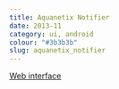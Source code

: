 ```yaml
---
title: Aquanetix Notifier
date: 2013-11
category: ui, android
colour: "#3b3b3b"
slug: aquanetix_notifier
---
```


[Web interface](/portfolio/aquanetix_admin/index.html)